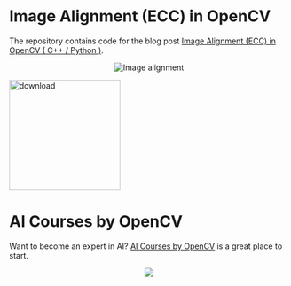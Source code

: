 # Image Alignment (ECC) in OpenCV

The repository contains code for the blog post [Image Alignment (ECC) in OpenCV ( C++ / Python )](https://www.learnopencv.com/image-alignment-ecc-in-opencv-c-python/).

<p align="center"><img src="https://learnopencv.com/wp-content/uploads/2015/07/image-alignment-example-opencv-1024x545.jpg" alt="Image alignment"></p>

[<img src="https://learnopencv.com/wp-content/uploads/2022/07/download-button-e1657285155454.png" alt="download" width="200">](https://www.dropbox.com/scl/fo/i55dfy6ks8wxv7no6vczf/h?dl=1&rlkey=d2yizp2rnu4tfpkbp3gzz7c7s)

# AI Courses by OpenCV

Want to become an expert in AI? [AI Courses by OpenCV](https://opencv.org/courses/) is a great place to start. 

<a href="https://opencv.org/courses/">
<p align="center"> 
<img src="https://learnopencv.com/wp-content/uploads/2023/01/AI-Courses-By-OpenCV-Github.png">
</p>
</a>
